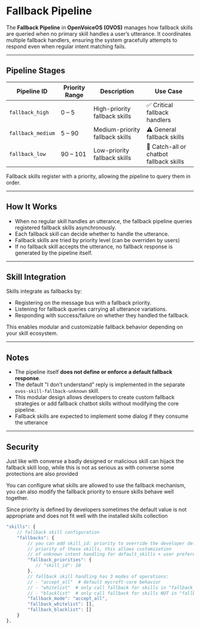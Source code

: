 # Fallback Pipeline

The **Fallback Pipeline** in **OpenVoiceOS (OVOS)** manages how fallback skills are queried when no primary skill handles a user’s utterance. It coordinates multiple fallback handlers, ensuring the system gracefully attempts to respond even when regular intent matching fails.

---

## Pipeline Stages

| Pipeline ID       | Priority Range | Description                     | Use Case                                |
|-------------------| -------------- | ------------------------------- | --------------------------------------- |
| `fallback_high`   |  0 – 5          | High-priority fallback skills   | ✅ Critical fallback handlers            |
| `fallback_medium` |  5 – 90         | Medium-priority fallback skills | ⚠️ General fallback skills              |
| `fallback_low`    |  90 – 101       | Low-priority fallback skills    | 🚫 Catch-all or chatbot fallback skills |

Fallback skills register with a priority, allowing the pipeline to query them in order. 

---

## How It Works

* When no regular skill handles an utterance, the fallback pipeline queries registered fallback skills asynchronously.
* Each fallback skill can decide whether to handle the utterance.
* Fallback skills are tried by priority level (can be overriden by users)
* If no fallback skill accepts the utterance, no fallback response is generated by the pipeline itself.

---

## Skill Integration

Skills integrate as fallbacks by:

* Registering on the message bus with a fallback priority.
* Listening for fallback queries carrying all utterance variations.
* Responding with success/failure on whether they handled the fallback.

This enables modular and customizable fallback behavior depending on your skill ecosystem.

---

## Notes

* The pipeline itself **does not define or enforce a default fallback response**.
* The default "I don’t understand" reply is implemented in the separate `ovos-skill-fallback-unknown` skill.
* This modular design allows developers to create custom fallback strategies or add fallback chatbot skills without modifying the core pipeline.
* Fallback skills are expected to implement some dialog if they consume the utterance

---

## Security

Just like with converse a badly designed or malicious skill can hijack the fallback skill loop, while this is not as serious as with converse some protections are also provided

You can configure what skills are allowed to use the fallback mechanism, you can also modify the fallback priority to ensure skills behave well together.

Since priority is defined by developers sometimes the default value is not appropriate and does not fit well with the installed skills collection

```javascript
"skills": {
    // fallback skill configuration
    "fallbacks": {
        // you can add skill_id: priority to override the developer defined
        // priority of those skills, this allows customization
        // of unknown intent handling for default_skills + user preferences
        "fallback_priorities": {
           // "skill_id": 10
        },
        // fallback skill handling has 3 modes of operations:
        // - "accept_all"  # default mycroft-core behavior
        // - "whitelist"  # only call fallback for skills in "fallback_whitelist"
        // - "blacklist"  # only call fallback for skills NOT in "fallback_blacklist"
        "fallback_mode": "accept_all",
        "fallback_whitelist": [],
        "fallback_blacklist": []
    }
},
```
